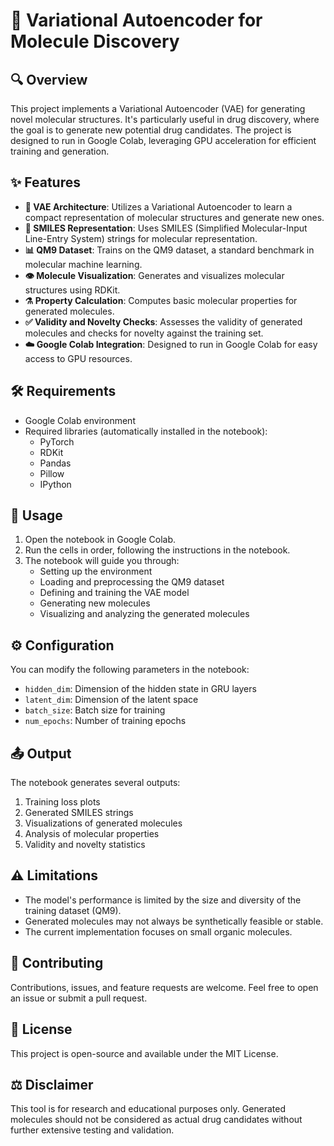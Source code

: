 # 🧪 Variational Autoencoder for Molecule Discovery

## 🔍 Overview
This project implements a Variational Autoencoder (VAE) for generating novel molecular structures. It's particularly useful in drug discovery, where the goal is to generate new potential drug candidates. The project is designed to run in Google Colab, leveraging GPU acceleration for efficient training and generation.

## ✨ Features
- **🧠 VAE Architecture**: Utilizes a Variational Autoencoder to learn a compact representation of molecular structures and generate new ones.
- **🧬 SMILES Representation**: Uses SMILES (Simplified Molecular-Input Line-Entry System) strings for molecular representation.
- **📊 QM9 Dataset**: Trains on the QM9 dataset, a standard benchmark in molecular machine learning.
- **👁️ Molecule Visualization**: Generates and visualizes molecular structures using RDKit.
- **⚗️ Property Calculation**: Computes basic molecular properties for generated molecules.
- **✅ Validity and Novelty Checks**: Assesses the validity of generated molecules and checks for novelty against the training set.
- **☁️ Google Colab Integration**: Designed to run in Google Colab for easy access to GPU resources.

## 🛠️ Requirements
- Google Colab environment
- Required libraries (automatically installed in the notebook):
  - PyTorch
  - RDKit
  - Pandas
  - Pillow
  - IPython

## 🚀 Usage
1. Open the notebook in Google Colab.
2. Run the cells in order, following the instructions in the notebook.
3. The notebook will guide you through:
   - Setting up the environment
   - Loading and preprocessing the QM9 dataset
   - Defining and training the VAE model
   - Generating new molecules
   - Visualizing and analyzing the generated molecules

## ⚙️ Configuration
You can modify the following parameters in the notebook:
- `hidden_dim`: Dimension of the hidden state in GRU layers
- `latent_dim`: Dimension of the latent space
- `batch_size`: Batch size for training
- `num_epochs`: Number of training epochs

## 📤 Output
The notebook generates several outputs:
1. Training loss plots
2. Generated SMILES strings
3. Visualizations of generated molecules
4. Analysis of molecular properties
5. Validity and novelty statistics

## ⚠️ Limitations
- The model's performance is limited by the size and diversity of the training dataset (QM9).
- Generated molecules may not always be synthetically feasible or stable.
- The current implementation focuses on small organic molecules.

## 🤝 Contributing
Contributions, issues, and feature requests are welcome. Feel free to open an issue or submit a pull request.

## 📄 License
This project is open-source and available under the MIT License.

## ⚖️ Disclaimer
This tool is for research and educational purposes only. Generated molecules should not be considered as actual drug candidates without further extensive testing and validation.
